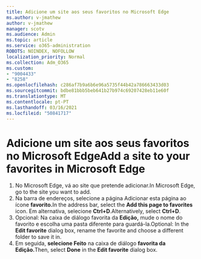 ```yaml
---
title: Adicione um site aos seus favoritos no Microsoft Edge
ms.author: v-jmathew
author: v-jmathew
manager: scotv
ms.audience: Admin
ms.topic: article
ms.service: o365-administration
ROBOTS: NOINDEX, NOFOLLOW
localization_priority: Normal
ms.collection: Adm_O365
ms.custom:
- "9004433"
- "8258"
ms.openlocfilehash: c286af7b9a6b6e96a5735f44b42a786663433d03
ms.sourcegitcommit: bdbe81bbb5beb641b27b974c69207428eb11e60f
ms.translationtype: MT
ms.contentlocale: pt-PT
ms.lasthandoff: 03/16/2021
ms.locfileid: "50841717"
---
```

# <a name="add-a-site-to-your-favorites-in-microsoft-edge"></a><span data-ttu-id="cb444-102">Adicione um site aos seus favoritos no Microsoft Edge</span><span class="sxs-lookup"><span data-stu-id="cb444-102">Add a site to your favorites in Microsoft Edge</span></span>

1. <span data-ttu-id="cb444-103">No Microsoft Edge, vá ao site que pretende adicionar.</span><span class="sxs-lookup"><span data-stu-id="cb444-103">In Microsoft Edge, go to the site you want to add.</span></span>
2. <span data-ttu-id="cb444-104">Na barra de endereços, selecione a página Adicionar esta página ao ícone **favorito.**</span><span class="sxs-lookup"><span data-stu-id="cb444-104">In the address bar, select the **Add this page to favorites** icon.</span></span> <span data-ttu-id="cb444-105">Em alternativa, selecione **Ctrl+D**.</span><span class="sxs-lookup"><span data-stu-id="cb444-105">Alternatively, select **Ctrl+D**.</span></span>
3. <span data-ttu-id="cb444-106">Opcional: Na caixa de diálogo favorita da **Edição,** mude o nome do favorito e escolha uma pasta diferente para guardá-la.</span><span class="sxs-lookup"><span data-stu-id="cb444-106">Optional: In the **Edit favorite** dialog box, rename the favorite and choose a different folder to save it in.</span></span>
4. <span data-ttu-id="cb444-107">Em seguida, **selecione Feito** na caixa de diálogo **favorita da Edição.**</span><span class="sxs-lookup"><span data-stu-id="cb444-107">Then, select **Done** in the **Edit favorite** dialog box.</span></span>
